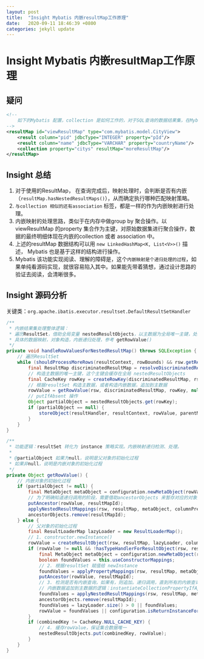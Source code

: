 ```yaml
---
layout: post
title:  "Insight Mybatis 内嵌resultMap工作原理"
date:   2020-09-11 18:46:39 +0800
categories: jekyll update
---
```

# Insight Mybatis 内嵌resultMap工作原理

## 疑问

```xml
<!--
	如下的Mybatis 配置，collection 是如何工作的，对于SQL查询的数据结果集，在Mybatis 映射生成对象时，怎样组装的？
-->
<resultMap id="viewResultMap" type="com.mybatis.model.CityView">
	<result column="pid" jdbcType="INTEGER" property="pId"/>
    <result column="name" jdbcType="VARCHAR" property="countryName"/>
	<collection property="citys" resultMap="moreResultMap"/>
</resultMap>

```

## Insight 总结

1. 对于使用的ResultMap， 在查询完成后，映射处理时，会判断是否有内嵌（`resultMap.hasNestedResultMaps()`），从而确定执行哪种匹配映射策略。
2. `与collection 相似的还有association` 标签，都是一样的作为内嵌映射进行处理。
3. 内嵌映射的处理思路，类似于在内存中做group by 聚合操作。以viewResultMap 的property 集合作为主键，对原始数据集进行聚合操作，数据的最终明细体现在内嵌的collection 或者 association 中。
4. 上述的resultMap 数据结构可以用 `new LinkedHashMap<K, List<V>>()` 描述， Mybatis 也是基于这样的结构进行操作。
5. Mybatis 该功能实现阅读、理解的障碍是，这个`内嵌映射是个递归处理的过程`，如果单纯看源码实现，就很容易陷入其中。如果能先带着猜想，通过设计思路的验证去阅读，会清晰很多。



## Insight 源码分析


关键类：`org.apache.ibatis.executor.resultset.DefaultResultSetHandler`

```java
/**
 * 内嵌结果集处理整体逻辑：
 * 遍历ResultSet，借助全局变量 nestedResultObjects，以主数据为全局唯一主键，处理带有内嵌配置的结果集。类似于在内存中做group by 聚合操作。
 * 具体的数据映射，对象构造，内嵌递归处理，参考 getRowValue()
 */
private void handleRowValuesForNestedResultMap() throws SQLException {
	// 遍历ResultSet
	while (shouldProcessMoreRows(resultContext, rowBounds) && rsw.getResultSet().next()) {
		final ResultMap discriminatedResultMap = resolveDiscriminatedResultMap(rsw.getResultSet(), resultMap, null);
		// 构造主数据的唯一主键，这个主键会缓存在全局 nestedResultObjects
		final CacheKey rowKey = createRowKey(discriminatedResultMap, rsw, null);
		// 根据resultSet 构造主数据，或者构造内嵌数据，追加到主数据
		rowValue = getRowValue(rsw, discriminatedResultMap, rowKey, null, partialObject);
		// putIfAbsent 操作
		Object partialObject = nestedResultObjects.get(rowKey);
		if (partialObject == null) {
			storeObject(resultHandler, resultContext, rowValue, parentMapping, rsw.getResultSet());
		}
	}
}
```



```java
/**
 * 功能逻辑：resultSet 转化为 instance 策略实现。内嵌映射递归检测、处理。
 *
 * @partialObject 如果为null，说明是父对象的初始化过程
 * 如果非null，说明是内嵌对象的初始化过程
 */
private Object getRowValue() {
	// 内嵌对象的初始化过程
	if (partialObject != null) {
		final MetaObject metaObject = configuration.newMetaObject(rowValue);
		// 为了明确知道递归调用的阶段，需要借助ancestorObjects 来暂存对应的对象实例。递归完后remove。
		putAncestor(rowValue, resultMapId);
		applyNestedResultMappings(rsw, resultMap, metaObject, columnPrefix, combinedKey, false);
		ancestorObjects.remove(resultMapId);
	} else {
		// 父对象的初始化过程
		final ResultLoaderMap lazyLoader = new ResultLoaderMap();
		// 1. constructor.newInstance() 
		rowValue = createResultObject(rsw, resultMap, lazyLoader, columnPrefix);
		if (rowValue != null && !hasTypeHandlerForResultObject(rsw, resultMap.getType())) {
			final MetaObject metaObject = configuration.newMetaObject(rowValue);
			boolean foundValues = this.useConstructorMappings;
			// 2. 根据resultSet 赋值给 newInstance
			foundValues = applyPropertyMappings(rsw, resultMap, metaObject, lazyLoader, columnPrefix) || foundValues;
			putAncestor(rowValue, resultMapId);
			// 3. 检测是否有内嵌查询，如果有，则追加。递归调用，直到所有的内嵌查询查询完成。
			// 内嵌数据追加到主数据的逻辑：instantiateCollectionPropertyIfAppropriate -> 内嵌查询getRowValue() -> linkObjects
			foundValues = applyNestedResultMappings(rsw, resultMap, metaObject, columnPrefix, combinedKey, true) || foundValues;
			ancestorObjects.remove(resultMapId);
			foundValues = lazyLoader.size() > 0 || foundValues;
			rowValue = foundValues || configuration.isReturnInstanceForEmptyRow() ? rowValue : null;
		}
		if (combinedKey != CacheKey.NULL_CACHE_KEY) {
            // 4. 缓存rowValue，保证集合数据唯一
			nestedResultObjects.put(combinedKey, rowValue);
		}
	}
}
```



